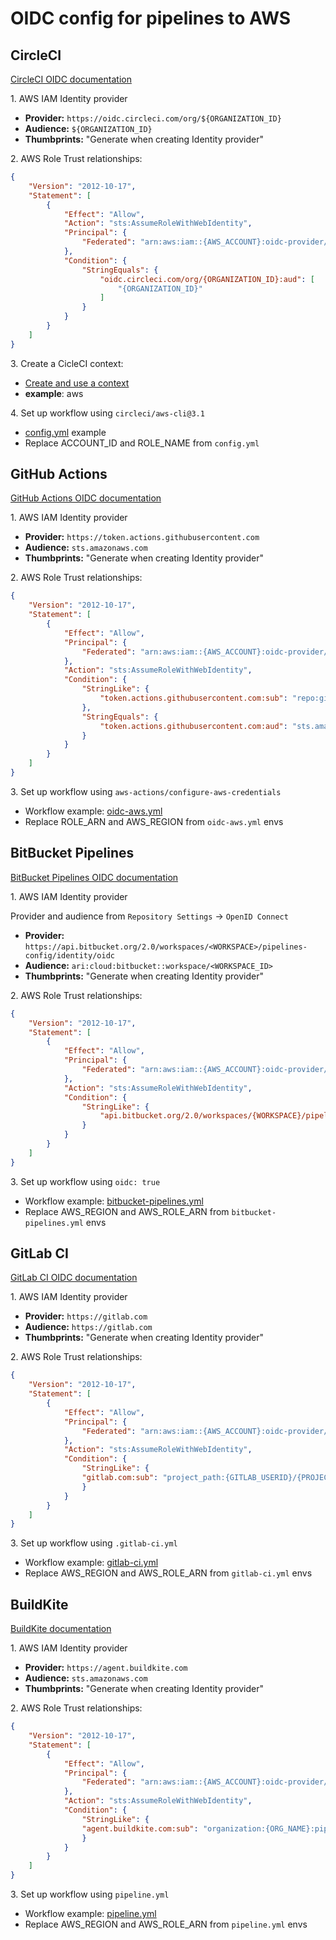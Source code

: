 # OIDC config for pipelines to AWS

## CircleCI

[CircleCI OIDC documentation](https://circleci.com/docs/openid-connect-tokens/)

1\. AWS IAM Identity provider

- **Provider:** `https://oidc.circleci.com/org/${ORGANIZATION_ID}`
- **Audience:** `${ORGANIZATION_ID}`
- **Thumbprints:** "Generate when creating Identity provider"

2\. AWS Role Trust relationships:

```json
{
    "Version": "2012-10-17",
    "Statement": [
        {
            "Effect": "Allow",
            "Action": "sts:AssumeRoleWithWebIdentity",
            "Principal": {
                "Federated": "arn:aws:iam::{AWS_ACCOUNT}:oidc-provider/oidc.circleci.com/org/{ORGANIZATION_ID}"
            },
            "Condition": {
                "StringEquals": {
                    "oidc.circleci.com/org/{ORGANIZATION_ID}:aud": [
                        "{ORGANIZATION_ID}"
                    ]
                }
            }
        }
    ]
}
```

3\. Create a CicleCI context:

- [Create and use a context](https://circleci.com/docs/contexts/#create-and-use-a-context)
- **example**: aws

4\. Set up workflow using `circleci/aws-cli@3.1`

- [config.yml](./.circleci/config.yml) example
- Replace ACCOUNT_ID and ROLE_NAME from `config.yml`

## GitHub Actions

[GitHub Actions OIDC documentation](https://docs.github.com/en/actions/deployment/security-hardening-your-deployments/configuring-openid-connect-in-amazon-web-services)

1\. AWS IAM Identity provider

- **Provider:** `https://token.actions.githubusercontent.com`
- **Audience:** `sts.amazonaws.com`
- **Thumbprints:** "Generate when creating Identity provider"

2\. AWS Role Trust relationships:

```json
{
    "Version": "2012-10-17",
    "Statement": [
        {
            "Effect": "Allow",
            "Principal": {
                "Federated": "arn:aws:iam::{AWS_ACCOUNT}:oidc-provider/token.actions.githubusercontent.com"
            },
            "Action": "sts:AssumeRoleWithWebIdentity",
            "Condition": {
                "StringLike": {
                    "token.actions.githubusercontent.com:sub": "repo:github-org/github-repo:*"
                },
                "StringEquals": {
                    "token.actions.githubusercontent.com:aud": "sts.amazonaws.com"
                }
            }
        }
    ]
}
```

3\. Set up workflow using `aws-actions/configure-aws-credentials`

- Workflow example: [oidc-aws.yml](./.github/workflows/oidc-aws.yml) 
- Replace ROLE_ARN and AWS_REGION from `oidc-aws.yml` envs

## BitBucket Pipelines

[BitBucket Pipelines OIDC documentation](https://support.atlassian.com/bitbucket-cloud/docs/deploy-on-aws-using-bitbucket-pipelines-openid-connect/)

1\. AWS IAM Identity provider

Provider and audience from `Repository Settings` -> `OpenID Connect`

- **Provider:** `https://api.bitbucket.org/2.0/workspaces/<WORKSPACE>/pipelines-config/identity/oidc`
- **Audience:** `ari:cloud:bitbucket::workspace/<WORKSPACE_ID>`
- **Thumbprints:** "Generate when creating Identity provider"

2\. AWS Role Trust relationships:

```json
{
    "Version": "2012-10-17",
    "Statement": [
        {
            "Effect": "Allow",
            "Principal": {
                "Federated": "arn:aws:iam::{AWS_ACCOUNT}:oidc-provider/api.bitbucket.org/2.0/workspaces/{WORKSPACE}/pipelines-config/identity/oidc"
            },
            "Action": "sts:AssumeRoleWithWebIdentity",
            "Condition": {
                "StringLike": {
                    "api.bitbucket.org/2.0/workspaces/{WORKSPACE}/pipelines-config/identity/oidc:sub": "{REPO_UUID}:*"
                }
            }
        }
    ]
}
```

3\. Set up workflow using `oidc: true`

- Workflow example: [bitbucket-pipelines.yml](./bitbucket-pipelines.yml) 
- Replace AWS_REGION and AWS_ROLE_ARN from `bitbucket-pipelines.yml` envs

## GitLab CI

[GitLab CI OIDC documentation](https://docs.gitlab.com/ee/ci/cloud_services/aws/)

1\. AWS IAM Identity provider

- **Provider:** `https://gitlab.com`
- **Audience:** `https://gitlab.com`
- **Thumbprints:** "Generate when creating Identity provider"

2\. AWS Role Trust relationships:

```json
{
    "Version": "2012-10-17",
    "Statement": [
        {
            "Effect": "Allow",
            "Principal": {
                "Federated": "arn:aws:iam::{AWS_ACCOUNT}:oidc-provider/gitlab.com"
            },
            "Action": "sts:AssumeRoleWithWebIdentity",
            "Condition": {
                "StringLike": {
                "gitlab.com:sub": "project_path:{GITLAB_USERID}/{PROJECT_NAME}:ref_type:branch:ref:main"
                }
            }
        }
    ]
}
```

3\. Set up workflow using `.gitlab-ci.yml`

- Workflow example: [gitlab-ci.yml](./.gitlab-ci.yml) 
- Replace AWS_REGION and AWS_ROLE_ARN from `gitlab-ci.yml` envs

## BuildKite

[BuildKite documentation](https://buildkite.com/docs/pipelines)

1\. AWS IAM Identity provider

- **Provider:** `https://agent.buildkite.com`
- **Audience:** `sts.amazonaws.com`
- **Thumbprints:** "Generate when creating Identity provider"

2\. AWS Role Trust relationships:

```json
{
    "Version": "2012-10-17",
    "Statement": [
        {
            "Effect": "Allow",
            "Principal": {
                "Federated": "arn:aws:iam::{AWS_ACCOUNT}:oidc-provider/agent.buildkite.com"
            },
            "Action": "sts:AssumeRoleWithWebIdentity",
            "Condition": {
                "StringLike": {
                "agent.buildkite.com:sub": "organization:{ORG_NAME}:pipeline:{PIPELINE_NAME}:ref:refs/heads/main"
                }
            }
        }
    ]
}
```

3\. Set up workflow using `pipeline.yml`

- Workflow example: [pipeline.yml](./.buildkite/pipeline.yml) 
- Replace AWS_REGION and AWS_ROLE_ARN from `pipeline.yml` envs
